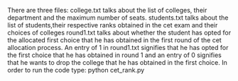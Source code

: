 There are three files:
college.txt talks about the list of colleges, their department and the maximum number of seats.
students.txt talks about the list of students,their respective ranks obtained in the cet exam and their choices of colleges
round1.txt talks about whether the student has opted for the allocated first choice that he has obtained in the first round of the cet allocation process.
An entry of 1 in round1.txt signifies that he has opted for the first choice that he has obtained in round 1 and an entry of 0 signifies that he wants to drop the college that he has obtained in the first choice.
In order to run the code type:
python cet_rank.py
